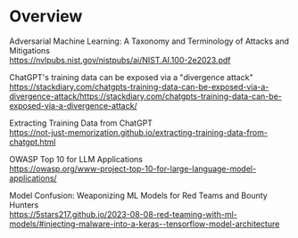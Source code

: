 # Overview

Adversarial Machine Learning: A Taxonomy and Terminology of Attacks and Mitigations \
https://nvlpubs.nist.gov/nistpubs/ai/NIST.AI.100-2e2023.pdf

ChatGPT's training data can be exposed via a "divergence attack" \
https://stackdiary.com/chatgpts-training-data-can-be-exposed-via-a-divergence-attack/https://stackdiary.com/chatgpts-training-data-can-be-exposed-via-a-divergence-attack/

Extracting Training Data from ChatGPT \
https://not-just-memorization.github.io/extracting-training-data-from-chatgpt.html

OWASP Top 10 for LLM Applications \
https://owasp.org/www-project-top-10-for-large-language-model-applications/

Model Confusion: Weaponizing ML Models for Red Teams and Bounty Hunters \
https://5stars217.github.io/2023-08-08-red-teaming-with-ml-models/#injecting-malware-into-a-keras--tensorflow-model-architecture
